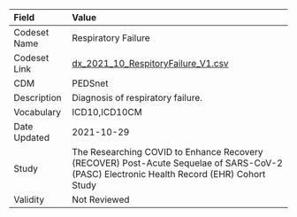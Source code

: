 |Field        |Value                                                                                                                                    |
|:------------|:----------------------------------------------------------------------------------------------------------------------------------------|
|Codeset Name |Respiratory Failure                                                                                                                      |
|Codeset Link |[dx_2021_10_RespitoryFailure_V1.csv](https://github.com/PEDSnet/Variable-Dictionary/blob/main/conditions/dx_2021_10_RespitoryFailure_V1.csv.csv)|
|CDM          |PEDSnet                                                                                                                                  |
|Description  |Diagnosis of respiratory failure.                                                                                                        |
|Vocabulary   |ICD10,ICD10CM                                                                                                                            |
|Date Updated |2021-10-29                                                                                                                               |
|Study        |The Researching COVID to Enhance Recovery (RECOVER) Post-Acute Sequelae of SARS-CoV-2 (PASC) Electronic Health Record (EHR) Cohort Study |
|Validity     |Not Reviewed                                                                                                                             |
